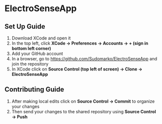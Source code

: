 # ElectroSenseApp
## Set Up Guide
  1. Download XCode and open it
  2. In the top left, click **XCode -> Preferences -> Accounts -> + (sign in bottom left corner)**
  3. Add your GitHub account
  4. In a browser, go to https://github.com/Sudomarko/ElectroSenseApp and join the repository
  5. In XCode click on **Source Control (top left of screen) -> Clone -> ElectroSenseApp**
## Contributing Guide
  1. After making local edits click on **Source Control -> Commit** to organize your changes
  2. Then send your changes to the shared repository using **Source Control -> Push**
